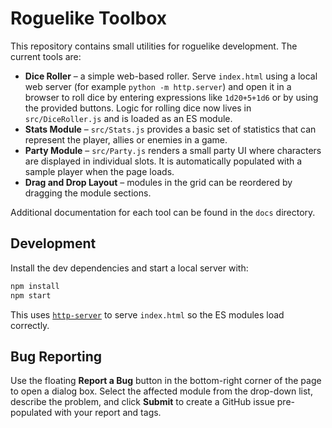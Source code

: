 # Roguelike Toolbox

This repository contains small utilities for roguelike development. The current tools are:

 - **Dice Roller** – a simple web-based roller. Serve `index.html` using a local web server (for example `python -m http.server`) and open it in a browser to roll dice by entering expressions like `1d20+5+1d6` or by using the provided buttons. Logic for rolling dice now lives in `src/DiceRoller.js` and is loaded as an ES module.
 - **Stats Module** – `src/Stats.js` provides a basic set of statistics that can represent the player, allies or enemies in a game.
 - **Party Module** – `src/Party.js` renders a small party UI where characters are displayed in individual slots. It is automatically populated with a sample player when the page loads.
- **Drag and Drop Layout** – modules in the grid can be reordered by dragging the module sections.

Additional documentation for each tool can be found in the `docs` directory.

## Development

Install the dev dependencies and start a local server with:

```bash
npm install
npm start
```

This uses [`http-server`](https://www.npmjs.com/package/http-server) to serve `index.html` so the ES modules load correctly.

## Bug Reporting
Use the floating **Report a Bug** button in the bottom-right corner of the page
to open a dialog box. Select the affected module from the drop-down list,
describe the problem, and click **Submit** to create a GitHub issue pre-populated
with your report and tags.
